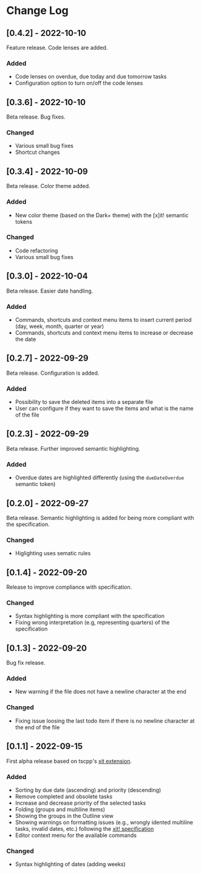 # Change Log

[//]: <> (All notable changes to the "xit-extended" extension will be documented in this file.)
[//]: <> (Check [Keep a Changelog]\(http://keepachangelog.com/\) for recommendations on how to structure this file.)

## [0.4.2] - 2022-10-10

Feature release. Code lenses are added.

### Added

- Code lenses on overdue, due today and due tomorrow tasks
- Configuration option to turn on/off the code lenses

## [0.3.6] - 2022-10-10

Beta release. Bug fixes.

### Changed

- Various small bug fixes
- Shortcut changes

## [0.3.4] - 2022-10-09

Beta release. Color theme added.

### Added

- New color theme (based on the Dark+ theme) with the [x]it! semantic tokens

### Changed

- Code refactoring
- Various small bug fixes

## [0.3.0] - 2022-10-04

Beta release. Easier date handling.

### Added

- Commands, shortcuts and context menu items to insert current period (day, week, month, quarter or year)
- Commands, shortcuts and context menu items to increase or decrease the date

## [0.2.7] - 2022-09-29

Beta release. Configuration is added.

### Added

- Possibility to save the deleted items into a separate file
- User can configure if they want to save the items and what is the name of the file

## [0.2.3] - 2022-09-29

Beta release. Further improved semantic highlighting.

### Added

- Overdue dates are highlighted differently (using the `dueDateOverdue` semantic token)

## [0.2.0] - 2022-09-27

Beta release. Semantic highlighting is added for being more compliant with the specification.

### Changed

- Higlighting uses sematic rules

## [0.1.4] - 2022-09-20

Release to improve compliance with specification.

### Changed

- Syntax highlighting is more compliant with the specification
- Fixing wrong interpretation (e.g, representing quarters) of the specification

## [0.1.3] - 2022-09-20

Bug fix release.

### Added

- New warning if the file does not have a newline character at the end

### Changed

- Fixing issue loosing the last todo item if there is no newline character at the end of the file

## [0.1.1] - 2022-09-15

First alpha release based on tscpp's [xit extension](https://github.com/tscpp/xit-vscode).

### Added

- Sorting by due date (ascending) and priority (descending)
- Remove completed and obsolete tasks
- Increase and decrease priority of the selected tasks
- Folding (groups and multiline items)
- Showing the groups in the Outline view
- Showing warnings on formatting issues (e.g., wrongly idented multiline tasks, invalid dates, etc.) following the [xit! specification](https://github.com/jotaen/xit/blob/main/Specification.md)
- Editor context menu for the available commands

### Changed

- Syntax highlighting of dates (adding weeks)
